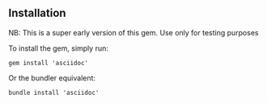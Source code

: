 Installation
------------

NB: This is a super early version of this gem. Use only for testing purposes

To install the gem, simply run:

    gem install 'asciidoc'

Or the bundler equivalent:

    bundle install 'asciidoc'